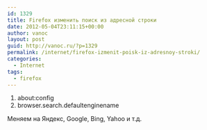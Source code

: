 ```yaml
---
id: 1329
title: Firefox изменить поиск из адресной строки
date: 2012-05-04T23:11:15+00:00
author: vanoc
layout: post
guid: http://vanoc.ru/?p=1329
permalink: /internet/firefox-izmenit-poisk-iz-adresnoy-stroki/
categories:
  - Internet
tags:
  - firefox
---
```

  1. about:config
  2. browser.search.defaultenginename

Меняем на Яндекс, Google, Bing, Yahoo и т.д.